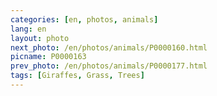 ```yaml
---
categories: [en, photos, animals]
lang: en
layout: photo
next_photo: /en/photos/animals/P0000160.html
picname: P0000163
prev_photo: /en/photos/animals/P0000177.html
tags: [Giraffes, Grass, Trees]
---
```

